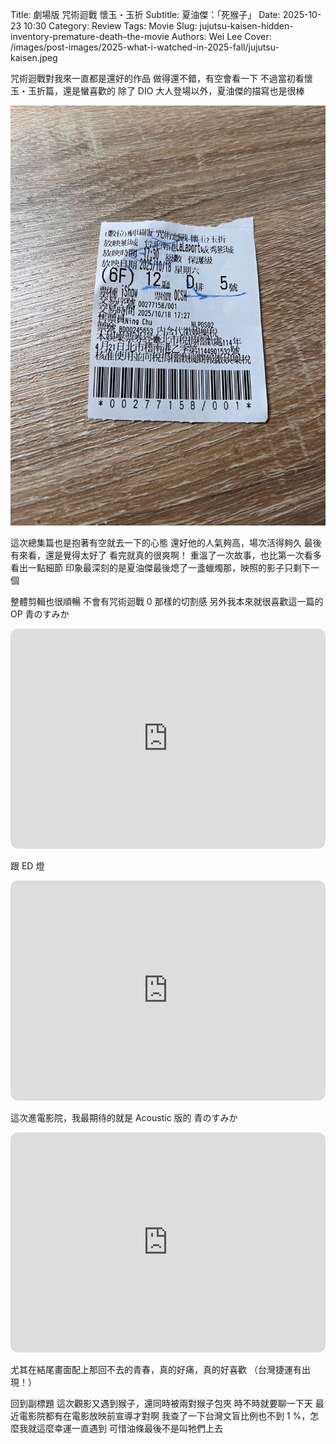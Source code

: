 Title: 劇場版 咒術迴戰 懷玉・玉折
Subtitle: 夏油傑：「死猴子」
Date: 2025-10-23 10:30
Category: Review
Tags: Movie
Slug: jujutsu-kaisen-hidden-inventory-premature-death–the-movie
Authors: Wei Lee
Cover: /images/post-images/2025-what-i-watched-in-2025-fall/jujutsu-kaisen.jpeg

咒術迴戰對我來一直都是還好的作品
做得還不錯，有空會看一下
不過當初看懷玉・玉折篇，還是蠻喜歡的
除了 DIO 大人登場以外，夏油傑的描寫也是很棒

<!--more-->

![ticket](/images/post-images/2025-what-i-watched-in-2025-fall/jujutsu-kaisen.jpeg)

這次總集篇也是抱著有空就去一下的心態
還好他的人氣夠高，場次活得夠久
最後有來看，還是覺得太好了
看完就真的很爽啊！
重溫了一次故事，也比第一次看多看出一點細節
印象最深刻的是夏油傑最後熄了一盞蠟燭那，映照的影子只剩下一個

整體剪輯也很順暢
不會有咒術迴戰 0 那樣的切割感
另外我本來就很喜歡這一篇的 OP 青のすみか

<iframe data-testid="embed-iframe" style="border-radius:12px" src="https://open.spotify.com/embed/track/44ZztYx4aODAFAC9bn9skL?utm_source=generator" width="100%" height="352" frameBorder="0" allowfullscreen="" allow="autoplay; clipboard-write; encrypted-media; fullscreen; picture-in-picture" loading="lazy"></iframe>

跟 ED 燈
<iframe data-testid="embed-iframe" style="border-radius:12px" src="https://open.spotify.com/embed/track/0tlp9m2rIsY4R6d9ZIuhfn?utm_source=generator" width="100%" height="352" frameBorder="0" allowfullscreen="" allow="autoplay; clipboard-write; encrypted-media; fullscreen; picture-in-picture" loading="lazy"></iframe>

這次進電影院，我最期待的就是 Acoustic 版的 青のすみか

<iframe data-testid="embed-iframe" style="border-radius:12px" src="https://open.spotify.com/embed/track/2vB0EKXrPcYIshTXZFtQVP?utm_source=generator" width="100%" height="352" frameBorder="0" allowfullscreen="" allow="autoplay; clipboard-write; encrypted-media; fullscreen; picture-in-picture" loading="lazy"></iframe>

尤其在結尾畫面配上那回不去的青春，真的好痛，真的好喜歡
（台灣捷運有出現！）

回到副標題
這次觀影又遇到猴子，還同時被兩對猴子包夾
時不時就要聊一下天
最近電影院都有在電影放映前宣導才對啊
我查了一下台灣文盲比例也不到 1 %，怎麼我就這麼幸運一直遇到
可惜油條最後不是叫牠們上去

